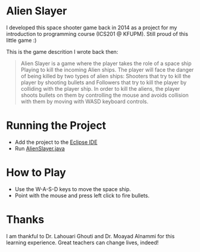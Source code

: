 # Alien Slayer

I developed this space shooter game back in 2014 as a project for my introduction to programming course (ICS201 @ KFUPM). Still proud of this little game :)

This is the game descrition I wrote back then:

> Alien Slayer is a game where the player takes the role of a space ship Playing to kill the incoming Alien ships. The player will face the danger of being killed by two types of alien ships: Shooters that try to kill the player by shooting bullets and Followers that try to kill the player by colliding with the player ship. In order to kill the aliens, the player shoots bullets on them by controlling the mouse and avoids collision with them by moving with WASD keyboard controls.

# Running the Project
* Add the project to the [Eclipse IDE](https://eclipseide.org/)
* Run  [AlienSlayer.java](src/AlienSlayer.java)

# How to Play
* Use the W-A-S-D keys to move the space ship.
* Point with the mouse and press left click to fire bullets.

# Thanks
I am thankful to Dr. Lahouari Ghouti and Dr. Moayad Alnammi for this learning experience. Great teachers can change lives, indeed!
